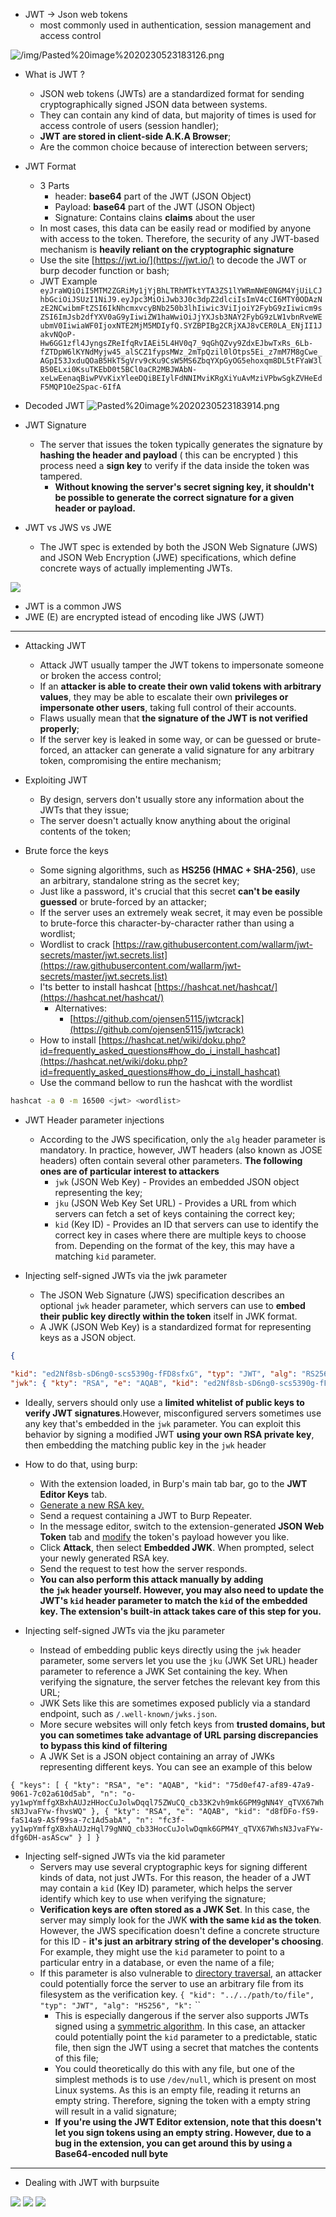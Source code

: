 
* JWT -> Json web tokens
	*  most commonly used in authentication, session management and access control

![/img/Pasted%20image%2020230523183126.png](img/Pasted%20image%2020230523183126.png)


* What is JWT ?
	* JSON web tokens (JWTs) are a standardized format for sending cryptographically signed JSON data between systems.
	* They can contain any kind of data, but majority of times is used for access controle of users (session handler);
	* **JWT are stored in client-side A.K.A Browser**;
	* Are the common choice because of interection between servers;

* JWT Format
	* 3 Parts
		* header: **base64** part of the JWT (JSON Object)
		* Payload: **base64** part of the JWT (JSON Object)
		* Signature: Contains clains **claims** about the user
	 * In most cases, this data can be easily read or modified by anyone with access to the token. Therefore, the security of any JWT-based mechanism is **heavily reliant on the cryptographic signature**
	* Use the site [https://jwt.io/](https://jwt.io/) to decode the JWT or burp decoder function or bash;
	* JWT Example
	 ``` eyJraWQiOiI5MTM2ZGRiMy1jYjBhLTRhMTktYTA3ZS1lYWRmNWE0NGM4YjUiLCJhbGciOiJSUzI1NiJ9.eyJpc3MiOiJwb3J0c3dpZ2dlciIsImV4cCI6MTY0ODAzNzE2NCwibmFtZSI6IkNhcmxvcyBNb250b3lhIiwic3ViIjoiY2FybG9zIiwicm9sZSI6ImJsb2dfYXV0aG9yIiwiZW1haWwiOiJjYXJsb3NAY2FybG9zLW1vbnRveWEubmV0IiwiaWF0IjoxNTE2MjM5MDIyfQ.SYZBPIBg2CRjXAJ8vCER0LA_ENjII1JakvNQoP-Hw6GG1zfl4JyngsZReIfqRvIAEi5L4HV0q7_9qGhQZvy9ZdxEJbwTxRs_6Lb-fZTDpW6lKYNdMyjw45_alSCZ1fypsMWz_2mTpQzil0lOtps5Ei_z7mM7M8gCwe_AGpI53JxduQOaB5HkT5gVrv9cKu9CsW5MS6ZbqYXpGyOG5ehoxqm8DL5tFYaW3lB50ELxi0KsuTKEbD0t5BCl0aCR2MBJWAbN-xeLwEenaqBiwPVvKixYleeDQiBEIylFdNNIMviKRgXiYuAvMziVPbwSgkZVHeEdF5MQP1Oe2Spac-6IfA```

* Decoded JWT
![Pasted%20image%2020230523183914.png](img/Pasted%20image%2020230523183914.png)


* JWT Signature
	* The server that issues the token typically generates the signature by **hashing the header and payload** ( this can be encrypted ) this process need a  **sign key** to verify if the data inside the token was tampered. 
		* **Without knowing the server's secret signing key, it shouldn't be possible to generate the correct signature for a given header or payload.**

* JWT vs JWS vs JWE
	* The JWT spec is extended by both the JSON Web Signature (JWS) and JSON Web Encryption (JWE) specifications, which define concrete ways of actually implementing JWTs.

![](img/Pasted%20image%2020230523184655.png)

* JWT is a common JWS 
* JWE (E) are encrypted istead of encoding like JWS (JWT)

---

* Attacking JWT
	* Attack JWT usually tamper the JWT tokens to impersonate someone or broken the access control;
	* If an **attacker is able to create their own valid tokens with arbitrary values**, they may be able to escalate their own **privileges or impersonate other users**, taking full control of their accounts.
	* Flaws usually mean that **the signature of the JWT is not verified properly**;
	* If the server key is leaked in some way, or can be guessed or brute-forced, an attacker can generate a valid signature for any arbitrary token, compromising the entire mechanism;

* Exploiting JWT
	* By design, servers don't usually store any information about the JWTs that they issue;
	* The server doesn't actually know anything about the original contents of the token;

* Brute force the keys
	* Some signing algorithms, such as **HS256 (HMAC + SHA-256)**, use an arbitrary, standalone string as the secret key;
	* Just like a password, it's crucial that this secret **can't be easily guessed** or brute-forced by an attacker;
	* If the server uses an extremely weak secret, it may even be possible to brute-force this character-by-character rather than using a wordlist;
	* Wordlist to crack [https://raw.githubusercontent.com/wallarm/jwt-secrets/master/jwt.secrets.list](https://raw.githubusercontent.com/wallarm/jwt-secrets/master/jwt.secrets.list)
	* I'ts better to install hashcat [https://hashcat.net/hashcat/](https://hashcat.net/hashcat/)
		* Alternatives:
			* [https://github.com/ojensen5115/jwtcrack](https://github.com/ojensen5115/jwtcrack)
	* How to install [https://hashcat.net/wiki/doku.php?id=frequently_asked_questions#how_do_i_install_hashcat](https://hashcat.net/wiki/doku.php?id=frequently_asked_questions#how_do_i_install_hashcat)
	* Use the command bellow to run the hashcat with the wordlist
```bash
hashcat -a 0 -m 16500 <jwt> <wordlist>
```

* JWT Header parameter injections
	* According to the JWS specification, only the `alg` header parameter is mandatory. In practice, however, JWT headers (also known as JOSE headers) often contain several other parameters. **The following ones are of particular interest to attackers**
		* `jwk` (JSON Web Key) - Provides an embedded JSON object representing the key;
		*  `jku` (JSON Web Key Set URL) - Provides a URL from which servers can fetch a set of keys containing the correct key;
		* `kid` (Key ID) - Provides an ID that servers can use to identify the correct key in cases where there are multiple keys to choose from. Depending on the format of the key, this may have a matching `kid` parameter.

* Injecting self-signed JWTs via the jwk parameter
	* The JSON Web Signature (JWS) specification describes an optional `jwk` header parameter, which servers can use to **embed their public key directly within the token** itself in JWK format.
	* A JWK (JSON Web Key) is a standardized format for representing keys as a JSON object.
```json
{ 

"kid": "ed2Nf8sb-sD6ng0-scs5390g-fFD8sfxG", "typ": "JWT", "alg": "RS256", 
"jwk": { "kty": "RSA", "e": "AQAB", "kid": "ed2Nf8sb-sD6ng0-scs5390g-fFD8sfxG", "n": "yy1wpYmffgXBxhAUJzHHocCuJolwDqql75ZWuCQ_cb33K2vh9m" } }

```

* Ideally, servers should only use a **limited whitelist of public keys to verify JWT signatures**.However, misconfigured servers sometimes use any key that's embedded in the `jwk` parameter. You can exploit this behavior by signing a modified JWT **using your own RSA private key**, then embedding the matching public key in the `jwk` header
* How to do that, using burp:
	* With the extension loaded, in Burp's main tab bar, go to the **JWT Editor Keys** tab.
	* [Generate a new RSA key.](https://portswigger.net/burp/documentation/desktop/testing-workflow/session-management/jwts#adding-a-jwt-signing-key)
	* Send a request containing a JWT to Burp Repeater.
	* In the message editor, switch to the extension-generated **JSON Web Token** tab and [modify](https://portswigger.net/burp/documentation/desktop/testing-workflow/session-management/jwts#editing-jwts) the token's payload however you like.
	* Click **Attack**, then select **Embedded JWK**. When prompted, select your newly generated RSA key.
	* Send the request to test how the server responds.
	* **You can also perform this attack manually by adding the `jwk` header yourself. However, you may also need to update the JWT's `kid` header parameter to match the `kid` of the embedded key. The extension's built-in attack takes care of this step for you.**

* Injecting self-signed JWTs via the jku parameter
	* Instead of embedding public keys directly using the `jwk` header parameter, some servers let you use the `jku` (JWK Set URL) header parameter to reference a JWK Set containing the key. When verifying the signature, the server fetches the relevant key from this URL;
	* JWK Sets like this are sometimes exposed publicly via a standard endpoint, such as `/.well-known/jwks.json`.
	* More secure websites will only fetch keys from **trusted domains, but you can sometimes take advantage of URL parsing discrepancies to bypass this kind of filtering**
	* A JWK Set is a JSON object containing an array of JWKs representing different keys. You can see an example of this below

`{ "keys": [ { "kty": "RSA", "e": "AQAB", "kid": "75d0ef47-af89-47a9-9061-7c02a610d5ab", "n": "o-yy1wpYmffgXBxhAUJzHHocCuJolwDqql75ZWuCQ_cb33K2vh9mk6GPM9gNN4Y_qTVX67WhsN3JvaFYw-fhvsWQ" }, { "kty": "RSA", "e": "AQAB", "kid": "d8fDFo-fS9-faS14a9-ASf99sa-7c1Ad5abA", "n": "fc3f-yy1wpYmffgXBxhAUJzHql79gNNQ_cb33HocCuJolwDqmk6GPM4Y_qTVX67WhsN3JvaFYw-dfg6DH-asAScw" } ] }`

* Injecting self-signed JWTs via the kid parameter
	* Servers may use several cryptographic keys for signing different kinds of data, not just JWTs. For this reason, the header of a JWT may contain a `kid` (Key ID) parameter, which helps the server identify which key to use when verifying the signature;
	* **Verification keys are often stored as a JWK Set**. In this case, the server may simply look for the JWK **with the same `kid` as the token**. However, the JWS specification doesn't define a concrete structure for this ID - **it's just an arbitrary string of the developer's choosing**. For example, they might use the `kid` parameter to point to a particular entry in a database, or even the name of a file;
	* If this parameter is also vulnerable to [directory traversal](https://portswigger.net/web-security/file-path-traversal), an attacker could potentially force the server to use an arbitrary file from its filesystem as the verification key.
	  `{ "kid": "../../path/to/file", "typ": "JWT", "alg": "HS256", "k":`
	  ``
	  * This is especially dangerous if the server also supports JWTs signed using a [symmetric algorithm](https://portswigger.net/web-security/jwt/algorithm-confusion#symmetric-vs-asymmetric-algorithms). In this case, an attacker could potentially point the `kid` parameter to a predictable, static file, then sign the JWT using a secret that matches the contents of this file;
	  * You could theoretically do this with any file, but one of the simplest methods is to use `/dev/null`, which is present on most Linux systems. As this is an empty file, reading it returns an empty string. Therefore, signing the token with a empty string will result in a valid signature;
	  * **If you're using the JWT Editor extension, note that this doesn't let you sign tokens using an empty string. However, due to a bug in the extension, you can get around this by using a Base64-encoded null byte**

--- 

* Dealing with JWT with burpsuite


![](img/Pasted%20image%2020230523185653.png)
![](img/Pasted%20image%2020230523185706.png)
![](img/Pasted%20image%2020230523185714.png)




